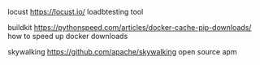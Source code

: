 locust
https://locust.io/
loadbtesting tool

buildkit
https://pythonspeed.com/articles/docker-cache-pip-downloads/
how to speed up docker downloads

skywalking
https://github.com/apache/skywalking
open source apm


